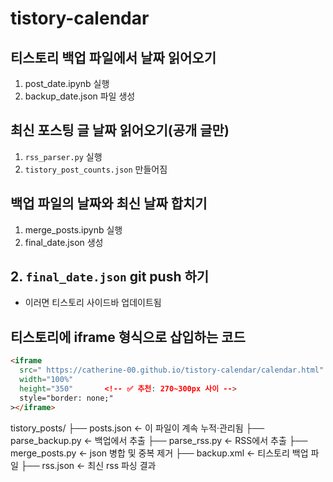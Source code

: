 # tistory-calendar 

## 티스토리 백업 파일에서 날짜 읽어오기
1. post_date.ipynb 실행
2. backup_date.json 파일 생성


## 최신 포스팅 글 날짜 읽어오기(공개 글만)
1. `rss_parser.py` 실행
2. `tistory_post_counts.json` 만들어짐


## 백업 파일의 날짜와 최신 날짜 합치기
1. merge_posts.ipynb 실행
2. final_date.json 생성

## 2. `final_date.json` git push 하기
- 이러면 티스토리 사이드바 업데이트됨


## 티스토리에 iframe 형식으로 삽입하는 코드
```html
<iframe 
  src=" https://catherine-00.github.io/tistory-calendar/calendar.html" 
  width="100%" 
  height="350"       <!-- ✅ 추천: 270~300px 사이 -->
  style="border: none;"
></iframe>

```


tistory_posts/
├── posts.json           ← 이 파일이 계속 누적·관리됨
├── parse_backup.py      ← 백업에서 추출
├── parse_rss.py         ← RSS에서 추출
├── merge_posts.py       ← json 병합 및 중복 제거
├── backup.xml           ← 티스토리 백업 파일
├── rss.json             ← 최신 rss 파싱 결과
